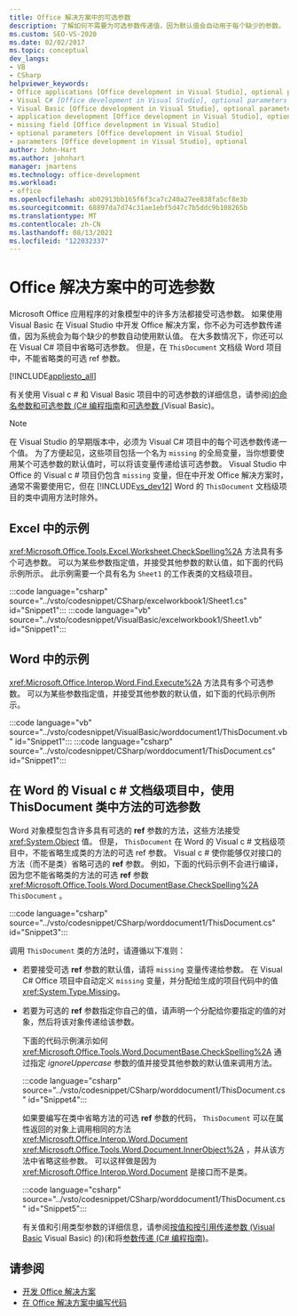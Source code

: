 ```yaml
---
title: Office 解决方案中的可选参数
description: 了解如何不需要为可选参数传递值，因为默认值会自动用于每个缺少的参数。
ms.custom: SEO-VS-2020
ms.date: 02/02/2017
ms.topic: conceptual
dev_langs:
- VB
- CSharp
helpviewer_keywords:
- Office applications [Office development in Visual Studio], optional parameters
- Visual C# [Office development in Visual Studio], optional parameters
- Visual Basic [Office development in Visual Studio], optional parameters
- application development [Office development in Visual Studio], optional parameters
- missing field [Office development in Visual Studio]
- optional parameters [Office development in Visual Studio]
- parameters [Office development in Visual Studio], optional
author: John-Hart
ms.author: johnhart
manager: jmartens
ms.technology: office-development
ms.workload:
- office
ms.openlocfilehash: ab02913bb165f6f3ca7c240a27ee838fa5cf8e3b
ms.sourcegitcommit: 68897da7d74c31ae1ebf5d47c7b5ddc9b108265b
ms.translationtype: MT
ms.contentlocale: zh-CN
ms.lasthandoff: 08/13/2021
ms.locfileid: "122032337"
---
```

# <a name="optional-parameters-in-office-solutions"></a>Office 解决方案中的可选参数
  Microsoft Office 应用程序的对象模型中的许多方法都接受可选参数。 如果使用 Visual Basic 在 Visual Studio 中开发 Office 解决方案，你不必为可选参数传递值，因为系统会为每个缺少的参数自动使用默认值。 在大多数情况下，你还可以在 Visual C# 项目中省略可选参数。 但是，在 `ThisDocument` 文档级 Word 项目中，不能省略类的可选 ref 参数。

 [!INCLUDE[appliesto_all](../vsto/includes/appliesto-all-md.md)]

 有关使用 Visual c # 和 Visual Basic 项目中的可选参数的详细信息，请参阅[&#41;的命名参数和可选参数 &#40;C&#35; 编程指南](/dotnet/csharp/programming-guide/classes-and-structs/named-and-optional-arguments)和[可选参数 &#40;](/dotnet/visual-basic/programming-guide/language-features/procedures/optional-parameters)Visual Basic&#41;。

> [!NOTE]
> 在 Visual Studio 的早期版本中，必须为 Visual C# 项目中的每个可选参数传递一个值。 为了方便起见，这些项目包括一个名为 `missing` 的全局变量，当你想要使用某个可选参数的默认值时，可以将该变量传递给该可选参数。 Visual Studio 中 Office 的 Visual c # 项目仍包含 `missing` 变量，但在中开发 Office 解决方案时，通常不需要使用它，但在 [!INCLUDE[vs_dev12](../vsto/includes/vs-dev12-md.md)] Word 的 `ThisDocument` 文档级项目的类中调用方法时除外。

## <a name="example-in-excel"></a>Excel 中的示例
 <xref:Microsoft.Office.Tools.Excel.Worksheet.CheckSpelling%2A> 方法具有多个可选参数。 可以为某些参数指定值，并接受其他参数的默认值，如下面的代码示例所示。 此示例需要一个具有名为 `Sheet1` 的工作表类的文档级项目。

 :::code language="csharp" source="../vsto/codesnippet/CSharp/excelworkbook1/Sheet1.cs" id="Snippet1":::
 :::code language="vb" source="../vsto/codesnippet/VisualBasic/excelworkbook1/Sheet1.vb" id="Snippet1":::

## <a name="example-in-word"></a>Word 中的示例
 <xref:Microsoft.Office.Interop.Word.Find.Execute%2A> 方法具有多个可选参数。 可以为某些参数指定值，并接受其他参数的默认值，如下面的代码示例所示。

 :::code language="vb" source="../vsto/codesnippet/VisualBasic/worddocument1/ThisDocument.vb" id="Snippet1":::
 :::code language="csharp" source="../vsto/codesnippet/CSharp/worddocument1/ThisDocument.cs" id="Snippet1":::

## <a name="use-optional-parameters-of-methods-in-the-thisdocument-class-in-visual-c-document-level-projects-for-word"></a>在 Word 的 Visual c # 文档级项目中，使用 ThisDocument 类中方法的可选参数
 Word 对象模型包含许多具有可选的 **ref** 参数的方法，这些方法接受 <xref:System.Object> 值。 但是，  `ThisDocument` 在 Word 的 Visual c # 文档级项目中，不能省略生成类的方法的可选 ref 参数。 Visual c # 使你能够仅对接口的方法（而不是类）省略可选的 **ref** 参数。 例如，下面的代码示例不会进行编译，因为您不能省略类的方法的可选 **ref** 参数 <xref:Microsoft.Office.Tools.Word.DocumentBase.CheckSpelling%2A> `ThisDocument` 。

 :::code language="csharp" source="../vsto/codesnippet/CSharp/worddocument1/ThisDocument.cs" id="Snippet3":::

 调用 `ThisDocument` 类的方法时，请遵循以下准则：

- 若要接受可选 **ref** 参数的默认值，请将 `missing` 变量传递给参数。 在 Visual C# Office 项目中自动定义 `missing` 变量，并分配给生成的项目代码中的值 <xref:System.Type.Missing>。

- 若要为可选的 **ref** 参数指定你自己的值，请声明一个分配给你要指定的值的对象，然后将该对象传递给该参数。

  下面的代码示例演示如何 <xref:Microsoft.Office.Tools.Word.DocumentBase.CheckSpelling%2A> 通过指定 *ignoreUppercase* 参数的值并接受其他参数的默认值来调用方法。

  :::code language="csharp" source="../vsto/codesnippet/CSharp/worddocument1/ThisDocument.cs" id="Snippet4":::

  如果要编写在类中省略方法的可选 **ref** 参数的代码， `ThisDocument` 可以在属性返回的对象上调用相同的方法 <xref:Microsoft.Office.Interop.Word.Document> <xref:Microsoft.Office.Tools.Word.Document.InnerObject%2A> ，并从该方法中省略这些参数。 可以这样做是因为 <xref:Microsoft.Office.Interop.Word.Document> 是接口而不是类。

  :::code language="csharp" source="../vsto/codesnippet/CSharp/worddocument1/ThisDocument.cs" id="Snippet5":::

  有关值和引用类型参数的详细信息，请参阅[按值和按引用传递参数 &#40;Visual Basic](/dotnet/visual-basic/programming-guide/language-features/procedures/passing-arguments-by-value-and-by-reference) Visual Basic) 的&#41;(和将[参数传递 &#40;C&#35; 编程指南&#41;](/dotnet/csharp/programming-guide/classes-and-structs/passing-parameters)。

## <a name="see-also"></a>请参阅
- [开发 Office 解决方案](../vsto/developing-office-solutions.md)
- [在 Office 解决方案中编写代码](../vsto/writing-code-in-office-solutions.md)
